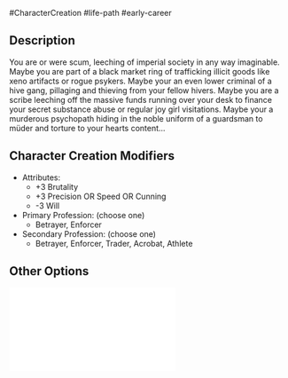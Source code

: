 #CharacterCreation #life-path #early-career 
## Description
You are or were scum, leeching of imperial society in any way imaginable. Maybe you are part of a black market ring of trafficking illicit goods like xeno artifacts or rogue psykers. Maybe your an even lower criminal of a hive gang, pillaging and thieving from your fellow hivers. Maybe you are a scribe leeching off the massive funds running over your desk to finance your secret substance abuse or regular joy girl visitations. Maybe your a murderous psychopath hiding in the noble uniform of a guardsman to müder and torture to your hearts content...



## Character Creation Modifiers
- Attributes:
	- +3 Brutality 
	- +3 Precision OR Speed OR Cunning 
	- -3 Will
- Primary Profession: (choose one)
	- Betrayer, Enforcer 
- Secondary Profession: (choose one)
	- Betrayer, Enforcer, Trader, Acrobat, Athlete 
## Other Options
![](</LifePath/EarlyCareer/List of Early Careers.md>)